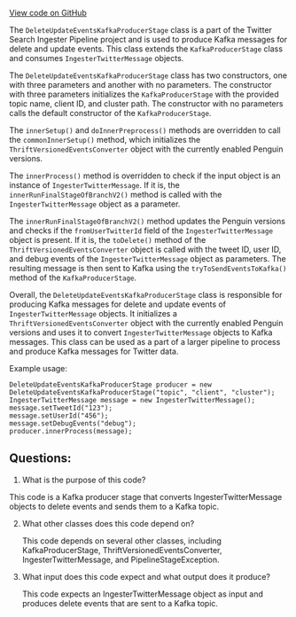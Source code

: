 [View code on GitHub](https://github.com/misbahsy/the-algorithm/src/java/com/twitter/search/ingester/pipeline/twitter/kafka/DeleteUpdateEventsKafkaProducerStage.java)

The `DeleteUpdateEventsKafkaProducerStage` class is a part of the Twitter Search Ingester Pipeline project and is used to produce Kafka messages for delete and update events. This class extends the `KafkaProducerStage` class and consumes `IngesterTwitterMessage` objects. 

The `DeleteUpdateEventsKafkaProducerStage` class has two constructors, one with three parameters and another with no parameters. The constructor with three parameters initializes the `KafkaProducerStage` with the provided topic name, client ID, and cluster path. The constructor with no parameters calls the default constructor of the `KafkaProducerStage`.

The `innerSetup()` and `doInnerPreprocess()` methods are overridden to call the `commonInnerSetup()` method, which initializes the `ThriftVersionedEventsConverter` object with the currently enabled Penguin versions.

The `innerProcess()` method is overridden to check if the input object is an instance of `IngesterTwitterMessage`. If it is, the `innerRunFinalStageOfBranchV2()` method is called with the `IngesterTwitterMessage` object as a parameter.

The `innerRunFinalStageOfBranchV2()` method updates the Penguin versions and checks if the `fromUserTwitterId` field of the `IngesterTwitterMessage` object is present. If it is, the `toDelete()` method of the `ThriftVersionedEventsConverter` object is called with the tweet ID, user ID, and debug events of the `IngesterTwitterMessage` object as parameters. The resulting message is then sent to Kafka using the `tryToSendEventsToKafka()` method of the `KafkaProducerStage`.

Overall, the `DeleteUpdateEventsKafkaProducerStage` class is responsible for producing Kafka messages for delete and update events of `IngesterTwitterMessage` objects. It initializes a `ThriftVersionedEventsConverter` object with the currently enabled Penguin versions and uses it to convert `IngesterTwitterMessage` objects to Kafka messages. This class can be used as a part of a larger pipeline to process and produce Kafka messages for Twitter data. 

Example usage:

```
DeleteUpdateEventsKafkaProducerStage producer = new DeleteUpdateEventsKafkaProducerStage("topic", "client", "cluster");
IngesterTwitterMessage message = new IngesterTwitterMessage();
message.setTweetId("123");
message.setUserId("456");
message.setDebugEvents("debug");
producer.innerProcess(message);
```
## Questions: 
 1. What is the purpose of this code?
   
   This code is a Kafka producer stage that converts IngesterTwitterMessage objects to delete events and sends them to a Kafka topic.

2. What other classes does this code depend on?
   
   This code depends on several other classes, including KafkaProducerStage, ThriftVersionedEventsConverter, IngesterTwitterMessage, and PipelineStageException.

3. What input does this code expect and what output does it produce?
   
   This code expects an IngesterTwitterMessage object as input and produces delete events that are sent to a Kafka topic.